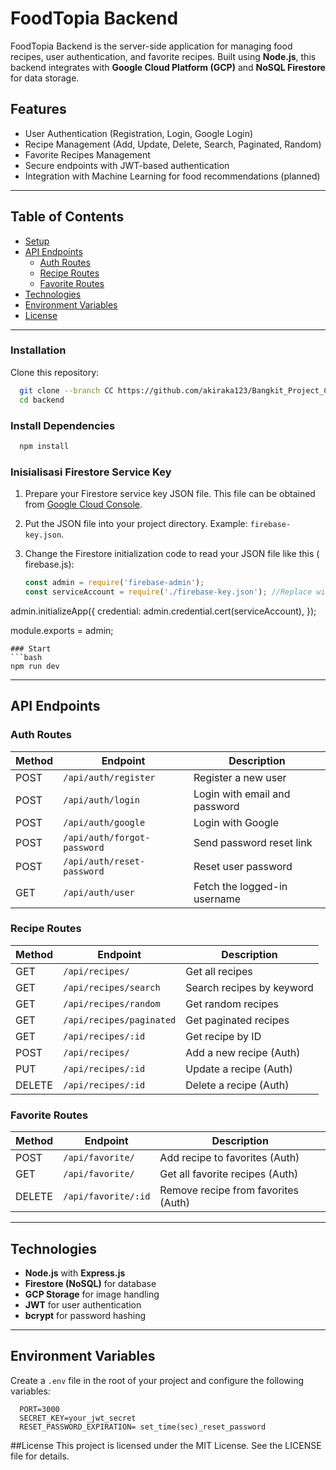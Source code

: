 # FoodTopia Backend

FoodTopia Backend is the server-side application for managing food recipes, user authentication, and favorite recipes. Built using **Node.js**, this backend integrates with **Google Cloud Platform (GCP)** and **NoSQL Firestore** for data storage.

## Features
- User Authentication (Registration, Login, Google Login)
- Recipe Management (Add, Update, Delete, Search, Paginated, Random)
- Favorite Recipes Management
- Secure endpoints with JWT-based authentication
- Integration with Machine Learning for food recommendations (planned)

---

## Table of Contents
- [Setup](#setup)
- [API Endpoints](#api-endpoints)
  - [Auth Routes](#auth-routes)
  - [Recipe Routes](#recipe-routes)
  - [Favorite Routes](#favorite-routes)
- [Technologies](#Technologies)
- [Environment Variables](#environment-variables)
- [License](#license)

---

### Installation
Clone this repository:
```bash
  git clone --branch CC https://github.com/akiraka123/Bangkit_Project_Capstone_FoodTopia.git
  cd backend
```
### Install Dependencies
```bash
  npm install
```

### Inisialisasi Firestore Service Key
1. Prepare your Firestore service key JSON file. This file can be obtained from [Google Cloud Console](https://console.cloud.google.com/).
2. Put the JSON file into your project directory. Example: `firebase-key.json`.
3. Change the Firestore initialization code to read your JSON file like this ( firebase.js):

   ```javascript
   const admin = require('firebase-admin');
   const serviceAccount = require('./firebase-key.json'); //Replace with the name and location of your JSON file
   
  admin.initializeApp({
    credential: admin.credential.cert(serviceAccount),
  });

  module.exports = admin;
  ```
### Start
```bash
  npm run dev
```

---

## API Endpoints

### Auth Routes
| Method | Endpoint               | Description                  |
|--------|-------------------------|------------------------------|
| POST   | `/api/auth/register`    | Register a new user          |
| POST   | `/api/auth/login`       | Login with email and password|
| POST   | `/api/auth/google`      | Login with Google            |
| POST   | `/api/auth/forgot-password` | Send password reset link |
| POST   | `/api/auth/reset-password`  | Reset user password        |
| GET    | `/api/auth/user`        | Fetch the logged-in username |

### Recipe Routes
| Method | Endpoint                 | Description                  |
|--------|---------------------------|------------------------------|
| GET    | `/api/recipes/`           | Get all recipes              |
| GET    | `/api/recipes/search`     | Search recipes by keyword    |
| GET    | `/api/recipes/random`     | Get random recipes           |
| GET    | `/api/recipes/paginated`  | Get paginated recipes        |
| GET    | `/api/recipes/:id`        | Get recipe by ID             |
| POST   | `/api/recipes/`           | Add a new recipe (Auth)      |
| PUT    | `/api/recipes/:id`        | Update a recipe (Auth)       |
| DELETE | `/api/recipes/:id`        | Delete a recipe (Auth)       |

### Favorite Routes
| Method | Endpoint                 | Description                  |
|--------|---------------------------|------------------------------|
| POST   | `/api/favorite/`          | Add recipe to favorites (Auth) |
| GET    | `/api/favorite/`          | Get all favorite recipes (Auth) |
| DELETE | `/api/favorite/:id`       | Remove recipe from favorites (Auth) |

---

## Technologies
- **Node.js** with **Express.js**
- **Firestore (NoSQL)** for database
- **GCP Storage** for image handling
- **JWT** for user authentication
- **bcrypt** for password hashing
---

## Environment Variables

Create a `.env` file in the root of your project and configure the following variables:

```env
  PORT=3000
  SECRET_KEY=your_jwt_secret
  RESET_PASSWORD_EXPIRATION= set_time(sec)_reset_password
```
##License
This project is licensed under the MIT License. See the LICENSE file for details.
